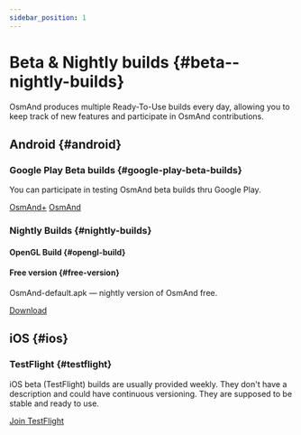 ```yaml
---
sidebar_position: 1
---
```


# Beta & Nightly builds {#beta--nightly-builds}

OsmAnd produces multiple Ready-To-Use builds every day, allowing you to keep track of new features and participate in OsmAnd contributions.

## Android {#android}
### Google Play Beta builds {#google-play-beta-builds}
You can participate in testing OsmAnd beta builds thru Google Play. 

<div class="button-row">
  <a class="button button--active" href="https://play.google.com/apps/testing/net.osmand.plus">OsmAnd+</a>
  <a class="button button--active" href="https://play.google.com/apps/testing/net.osmand">OsmAnd</a>
</div>

### Nightly Builds {#nightly-builds}
#### OpenGL Build {#opengl-build}

#### Free version {#free-version}
OsmAnd-default.apk — nightly version of OsmAnd free. 
<div>
  <a class="button button--active" href="https://download.osmand.net/latest-night-build/OsmAnd-default.apk">Download</a>
</div>

## iOS {#ios}
### TestFlight {#testflight}
iOS beta (TestFlight) builds are usually provided weekly. They don't have a description and could have continuous versioning. They are supposed to be stable and ready to use.

<div>
  <a class="button button--active" href="https://testflight.apple.com/join/7poGNCKy">Join TestFlight</a>
</div>
